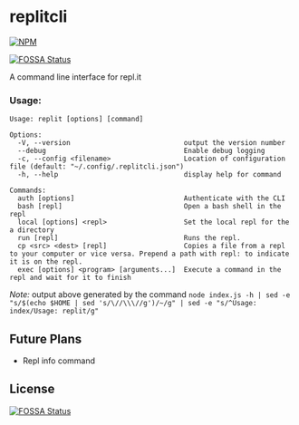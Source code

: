 # replitcli

[![NPM](https://nodei.co/npm/replit.png)](https://nodei.co/npm/replit/)

[![FOSSA Status](https://app.fossa.com/api/projects/git%2Bgithub.com%2FScoder12%2Freplitcli.svg?type=shield)](https://app.fossa.com/projects/git%2Bgithub.com%2FScoder12%2Freplitcli?ref=badge_shield)

A command line interface for repl.it

### Usage:

```
Usage: replit [options] [command]

Options:
  -V, --version                            output the version number
  --debug                                  Enable debug logging
  -c, --config <filename>                  Location of configuration file (default: "~/.config/.replitcli.json")
  -h, --help                               display help for command

Commands:
  auth [options]                           Authenticate with the CLI
  bash [repl]                              Open a bash shell in the repl
  local [options] <repl>                   Set the local repl for the a directory
  run [repl]                               Runs the repl.
  cp <src> <dest> [repl]                   Copies a file from a repl to your computer or vice versa. Prepend a path with repl: to indicate it is on the repl.
  exec [options] <program> [arguments...]  Execute a command in the repl and wait for it to finish
```

_Note:_ output above generated by the command `node index.js -h | sed -e "s/$(echo $HOME | sed 's/\//\\\//g')/~/g" | sed -e "s/^Usage: index/Usage: replit/g"`

## Future Plans

- Repl info command

## License

[![FOSSA Status](https://app.fossa.com/api/projects/git%2Bgithub.com%2FScoder12%2Freplitcli.svg?type=large)](https://app.fossa.com/projects/git%2Bgithub.com%2FScoder12%2Freplitcli?ref=badge_large)
